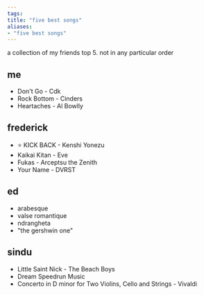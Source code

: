 ```yaml
---
tags: 
title: "five best songs"
aliases:
- "five best songs"
---
```


a collection of my friends top 5. not in any particular order

## me

- Don't Go - Cdk
- Rock Bottom - Cinders
- Heartaches - Al Bowlly

## frederick

- ⭐ KICK BACK - Kenshi Yonezu
- Kaikai Kitan - Eve
- Fukas - Arceptsu the Zenith
- Your Name - DVRST

## ed

- arabesque
- valse romantique
- ndrangheta
- "the gershwin one"

## sindu

- Little Saint Nick - The Beach Boys
- Dream Speedrun Music
- Concerto in D minor for Two Violins, Cello and Strings - Vivaldi
